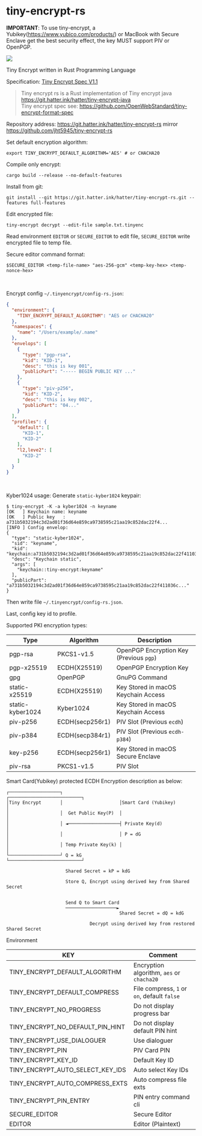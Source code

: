 # tiny-encrypt-rs

**IMPORTANT**: To use tiny-encrypt, a Yubikey(https://www.yubico.com/products/) or MacBook with Secure Enclave get the
best security effect, the key MUST support PIV or OpenPGP.

![](https://cdn.hatter.ink/doc/7684_4DB4452911E2A25AB993429AA7FFCD65/yubikey-5-family.png)

Tiny Encrypt written in Rust Programming Language

Specification: [Tiny Encrypt Spec V1.1](https://github.com/OpenWebStandard/tiny-encrypt-format-spec/blob/main/TinyEncryptSpecv1.1.md)

> Tiny encrypt rs is a Rust implementation of Tiny encrypt java https://git.hatter.ink/hatter/tiny-encrypt-java <br>
> Tiny encrypt spec see: https://github.com/OpenWebStandard/tiny-encrypt-format-spec

Repository address: https://git.hatter.ink/hatter/tiny-encrypt-rs mirror https://github.com/jht5945/tiny-encrypt-rs

Set default encryption algorithm:

```shell
export TINY_ENCRYPT_DEFAULT_ALGORITHM='AES' # or CHACHA20
```

Compile only encrypt:

```shell
cargo build --release --no-default-features
```

Install from git:

```shell
git install --git https://git.hatter.ink/hatter/tiny-encrypt-rs.git --features full-features
```

Edit encrypted file:

```shell
tiny-encrypt decrypt --edit-file sample.txt.tinyenc 
```

Read environment `EDITOR` or `SECURE_EDITOR` to edit file, `SECURE_EDITOR` write encrypted file to temp file.

Secure editor command format:

```shell
$SECURE_EDITOR <temp-file-name> "aes-256-gcm" <temp-key-hex> <temp-nonce-hex>
```

<br>

Encrypt config `~/.tinyencrypt/config-rs.json`:

```json
{
  "environment": {
    "TINY_ENCRYPT_DEFAULT_ALGORITHM": "AES or CHACHA20"
  },
  "namespaces": {
    "name": "/Users/example/.name"
  },
  "envelops": [
    {
      "type": "pgp-rsa",
      "kid": "KID-1",
      "desc": "this is key 001",
      "publicPart": "----- BEGIN PUBLIC KEY ..."
    },
    {
      "type": "piv-p256",
      "kid": "KID-2",
      "desc": "this is key 002",
      "publicPart": "04..."
    }
  ],
  "profiles": {
    "default": [
      "KID-1",
      "KID-2"
    ],
    "l2,leve2": [
      "KID-2"
    ]
  }
}
```

<br>

Kyber1024 usage:
Generate `static-kyber1024` keypair:

```shell
$ tiny-encrypt -K -a kyber1024 -n keyname
[OK   ] Keychain name: keyname
[OK   ] Public key   : a731b5032194c3d2ad01f36d64e859ca9738595c21aa19c852dac22f4...
[INFO ] Config envelop:
{
  "type": "static-kyber1024",
  "sid": "keyname",
  "kid": "keychain:a731b5032194c3d2ad01f36d64e859ca9738595c21aa19c852dac22f411036c7",
  "desc": "Keychain static",
  "args": [
    "keychain::tiny-encrypt:keyname"
  ],
  "publicPart": "a731b5032194c3d2ad01f36d64e859ca9738595c21aa19c852dac22f411036c..."
}
```

Then write file `~/.tinyencrypt/config-rs.json`.

Last, config key id to profile.

Supported PKI encryption types:

| Type             | Algorithm       | Description                             |
|------------------|-----------------|-----------------------------------------|
| pgp-rsa          | PKCS1-v1.5      | OpenPGP Encryption Key (Previous `pgp`) |
| pgp-x25519       | ECDH(X25519)    | OpenPGP Encryption Key                  |
| gpg              | OpenPGP         | GnuPG Command                           |
| static-x25519    | ECDH(X25519)    | Key Stored in macOS Keychain Access     |
| static-kyber1024 | Kyber1024       | Key Stored in macOS Keychain Access     |
| piv-p256         | ECDH(secp256r1) | PIV Slot (Previous `ecdh`)              |
| piv-p384         | ECDH(secp384r1) | PIV Slot (Previous `ecdh-p384`)         |
| key-p256         | ECDH(secp256r1) | Key Stored in macOS Secure Enclave      |
| piv-rsa          | PKCS1-v1.5      | PIV Slot                                |

Smart Card(Yubikey) protected ECDH Encryption description as below:

```text
┌───────────────────┐                     ┌───────────────────────────┐
│Tiny Encrypt       │                     │Smart Card (Yubikey)       │
│                   │  Get Public Key(P)  │                           │
│                   │ ◄───────────────────┤ Private Key(d)            │
│                   │                     │ P = dG                    │
│                   │ Temp Private Key(k) │                           │
└───────────────────┘ Q = kG              └───────────────────────────┘

                      Shared Secret = kP = kdG

                      Store Q, Encrypt using derived key from Shared Secret


                      Send Q to Smart Card
                      ───────────────────►
                                          Shared Secret = dQ = kdG

                               Decrypt using derived key from restored Shared Secret
```

Environment

| KEY                              | Comment                                     |
|----------------------------------|---------------------------------------------|
| TINY_ENCRYPT_DEFAULT_ALGORITHM   | Encryption algorithm, `aes` or `chacha20`   |
| TINY_ENCRYPT_DEFAULT_COMPRESS    | File compress, `1` or `on`, default `false` |
| TINY_ENCRYPT_NO_PROGRESS         | Do not display progress bar                 |
| TINY_ENCRYPT_NO_DEFAULT_PIN_HINT | Do not display default PIN hint             |
| TINY_ENCRYPT_USE_DIALOGUER       | Use dialoguer                               |
| TINY_ENCRYPT_PIN                 | PIV Card PIN                                |
| TINY_ENCRYPT_KEY_ID              | Default Key ID                              |
| TINY_ENCRYPT_AUTO_SELECT_KEY_IDS | Auto select Key IDs                         |
| TINY_ENCRYPT_AUTO_COMPRESS_EXTS  | Auto compress file exts                     |
| TINY_ENCRYPT_PIN_ENTRY           | PIN entry command cli                       |
| SECURE_EDITOR                    | Secure Editor                               |
| EDITOR                           | Editor (Plaintext)                          |


